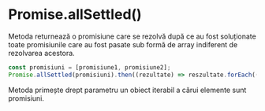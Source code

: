 # Promise.allSettled()

Metoda returnează o promisiune care se rezolvă după ce au fost soluționate toate promisiunile care au fost pasate sub formă de array indiferent de rezolvarea acestora.

```javascript
const promisiuni = [promisiune1, promisiune2];
Promise.allSettled(promisiuni).then((rezultate) => reszultate.forEach((rezultat) => console.log(rezultat.status)));
```

Metoda primește drept parametru un obiect iterabil a cărui elemente sunt promisiuni.
